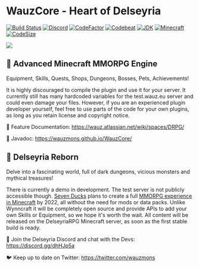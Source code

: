 # WauzCore - Heart of Delseyria
[![Build Status](https://travis-ci.org/Wauzmons/WauzCore.svg?branch=master)](https://travis-ci.org/Wauzmons/WauzCore)
[![Discord](https://img.shields.io/discord/212147184999596032)](https://discord.gg/dhHJp5a)
[![CodeFactor](https://www.codefactor.io/repository/github/wauzmons/wauzcore/badge)](https://www.codefactor.io/repository/github/wauzmons/wauzcore)
[![Codebeat](https://codebeat.co/badges/ddcb8361-5bb9-4988-b3c7-51f34db15f21)](https://codebeat.co/projects/github-com-wauzmons-wauzcore-master)
[![JDK](https://img.shields.io/badge/Java-Oracle%20JDK%208-orange.svg)](https://www.oracle.com/technetwork/java/javase/downloads/index.html)
[![Minecraft](https://img.shields.io/badge/Minecraft-PaperMC%201.15.2-orange.svg)](https://papermc.io/downloads#Paper-1.15)
[![CodeSize](https://img.shields.io/github/languages/code-size/Wauzmons/WauzCore)](https://shields.io/category/size)

![](https://wauz.eu/assets/images/banner-delseyria.png)

## :crown: Advanced Minecraft MMORPG Engine
Equipment, Skills, Quests, Shops, Dungeons, Bosses, Pets, Achievements!

It is highly discouraged to compile the plugin and use it for your server. It currently still has many hardcoded variables for the test.wauz.eu server and could even damage your files. However, if you are an experienced plugin developer yourself, feel free to use parts of the code for your own plugins, as long as you retain license and copyright notice.

:blue_book: Feature Documentation: https://wauz.atlassian.net/wiki/spaces/DRPG/

:orange_book: Javadoc: https://wauzmons.github.io/WauzCore/

## :sunrise_over_mountains: Delseyria Reborn
Delve into a fascinating world, full of dark dungeons, vicious monsters and mythical treasures!

There is currently a demo in development. The test server is not publicly accessible though. [Seven Ducks](https://github.com/SevenDucks) plans to create a full [MMORPG experience in Minecraft](https://www.wauz.eu) by 2022, all without the need for mods or data packs. Unlike Wynncraft it will be completely open source and provide APIs to add your own Skills or Equipment, so we hope it's worth the wait. All content will be released on the DelseyriaRPG Minecraft server, as soon as the first stable build is ready.

:european_castle: Join the Delseyria Discord and chat with the Devs: https://discord.gg/dhHJp5a

:bird: Keep up to date on Twitter: https://twitter.com/wauzmons
